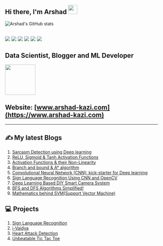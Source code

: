 ## Hi there, I'm Arshad  <img src="https://raw.githubusercontent.com/MartinHeinz/MartinHeinz/master/wave.gif" width="30px">
![Arshad's GitHub stats](https://github-readme-stats.vercel.app/api?username=Arshad221b&hide=contribs,prs)


![](https://img.shields.io/badge/Python-3.8-informational?style=flat&logo=python&logoColor=white&color=2bbc8a) ![](https://img.shields.io/badge/Tensorflow-Python-informational?style=flat&logo=tensorflow&logoColor=white&color=2bbc8a) ![](https://img.shields.io/badge/Opencv-Python-informational?style=flat&logo=opencv&logoColor=white&color=2bbc8a) ![](https://img.shields.io/badge/scikitlearn-informational?style=flat&logo=scikitlearn&logoColor=white&color=red) ![](https://img.shields.io/badge/Flask-informational?style=flat&logo=flask&logoColor=white&color=yellow) 
![](https://komarev.com/ghpvc/?username=mahithabsl&color=blue&style=flat-square&label=Profile+visitors)</div> 
---
## Data Scientist, Blogger and ML Developer

<img src="https://media.giphy.com/media/VHq5qJ6830RNFEg0Bw/giphy.gif" width="100px">

## Website: [www.arshad-kazi.com](https://www.arshad-kazi.com)
---


## ✍️ My latest Blogs
1) [Sarcasm Detection using Deep learning](https://www.arshad-kazi.com/sarcasm-detection/)
2) [ReLU, Sigmoid & Tanh Activation Functions](https://www.arshad-kazi.com/activation-functions/)
3) [Activation Functions & their Non-Linearity](https://www.arshad-kazi.com/intro-to-activation-functions-their-non-linearity/)
4) [Branch and bound & A* algorithm](https://www.arshad-kazi.com/branch-and-bound-a-algorithm/)
5) [Convolutional Neural Network (CNN): kick-starter for Deep learning](https://www.arshad-kazi.com/cnn/)
6) [Sign Language Recognition Using CNN and OpenCV](https://www.arshad-kazi.com/sign-language-recognition-using-cnn-and-opencv/)
7) [Deep Learning Based DIY Smart Camera System](https://www.arshad-kazi.com/deep-learning-based-diy-smart-camera-system/)
8) [BFS and DFS Algorithms Simplified!](https://www.arshad-kazi.com/bfs-and-dfs-algorithms-in-simple-words/)
9) [Mathematics behind SVM(Support Vector Machine)](https://www.arshad-kazi.com/mathematics-behind-svmsupport-vector-machine/)

## 💻 Projects 
1) [Sign Language Recognition](https://github.com/Arshad221b/Sign-Language-Recognition)
2) [i-Vaidya](https://github.com/Arshad221b/srm_hack)
3) [Heart Attack Detection](https://github.com/Arshad221b/Machine-Learning-with-flask)
4) [Unbeatable Tic Tac Toe](https://github.com/Arshad221b/unbeatable_tic_tac_toe)
